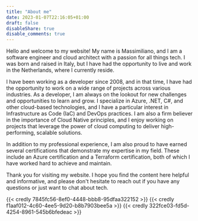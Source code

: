 ```yaml
---
title: "About me"
date: 2023-01-07T22:16:05+01:00
draft: false
disableShare: true
disable_comments: true
---
```


Hello and welcome to my website! My name is Massimiliano, and I am a software engineer and cloud architect with a passion for all things tech. I was born and raised in Italy, but I have had the opportunity to live and work in the Netherlands, where I currently reside.

I have been working as a developer since 2008, and in that time, I have had the opportunity to work on a wide range of projects across various industries. As a developer, I am always on the lookout for new challenges and opportunities to learn and grow. I specialize in Azure, .NET, C#, and other cloud-based technologies, and I have a particular interest in Infrastructure as Code (IaC) and DevOps practices. I am also a firm believer in the importance of Cloud Native principles, and I enjoy working on projects that leverage the power of cloud computing to deliver high-performing, scalable solutions.

In addition to my professional experience, I am also proud to have earned several certifications that demonstrate my expertise in my field. These include an Azure certification and a Terraform certification, both of which I have worked hard to achieve and maintain.

Thank you for visiting my website. I hope you find the content here helpful and informative, and please don't hesitate to reach out if you have any questions or just want to chat about tech.

{{< credly 7845fc56-8ef0-4448-bbb8-95dfaa322152 >}}
{{< credly f1aaf012-4c60-4ee5-9d20-b8b7903bee5a >}}
{{< credly 322fce03-fd5d-4254-8961-545b6bfedeac >}}